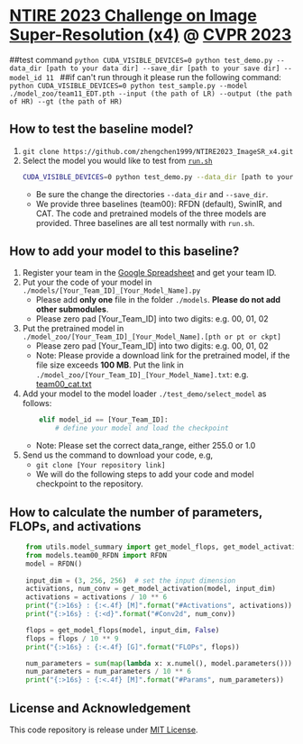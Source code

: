 # [NTIRE 2023 Challenge on Image Super-Resolution (x4)](https://cvlai.net/ntire/2023/) @ [CVPR 2023](https://cvpr2023.thecvf.com/)
##test command
     ```python
    CUDA_VISIBLE_DEVICES=0 python test_demo.py --data_dir [path to your data dir] --save_dir [path to your save dir] --model_id 11
    ```
##if can't run through it please run the following command:
    ```python
    CUDA_VISIBLE_DEVICES=0 python test_sample.py --model ./model_zoo/team11_EDT.pth --input (the path of LR) --output (the path of HR) --gt (the path of HR)
    ```
## How to test the baseline model?
    
1. `git clone https://github.com/zhengchen1999/NTIRE2023_ImageSR_x4.git`
2. Select the model you would like to test from [`run.sh`](./run.sh)
    ```bash
    CUDA_VISIBLE_DEVICES=0 python test_demo.py --data_dir [path to your data dir] --save_dir [path to your save dir] --model_id 0
    ```
    - Be sure the change the directories `--data_dir` and `--save_dir`.
    - We provide three baselines (team00): RFDN (default), SwinIR, and CAT. The code and pretrained models of the three models are provided. Three baselines are all test normally with `run.sh`.

## How to add your model to this baseline?
1. Register your team in the [Google Spreadsheet](https://docs.google.com/spreadsheets/d/1P13yRO-r3bNsB7RdNr5xjPEVPnyLFjBgz8ktuPl9AME/edit?usp=sharing) and get your team ID.
2. Put your the code of your model in `./models/[Your_Team_ID]_[Your_Model_Name].py`
   - Please add **only one** file in the folder `./models`. **Please do not add other submodules**.
   - Please zero pad [Your_Team_ID] into two digits: e.g. 00, 01, 02 
3. Put the pretrained model in `./model_zoo/[Your_Team_ID]_[Your_Model_Name].[pth or pt or ckpt]`
   - Please zero pad [Your_Team_ID] into two digits: e.g. 00, 01, 02
   - Note:  Please provide a download link for the pretrained model, if the file size exceeds **100 MB**. Put the link in `./model_zoo/[Your_Team_ID]_[Your_Model_Name].txt`: e.g. [team00_cat.txt](https://github.com/zhengchen1999/NTIRE2023_ImageSR_x4/blob/main/model_zoo/team00_cat.txt)
4. Add your model to the model loader `./test_demo/select_model` as follows:
    ```python
        elif model_id == [Your_Team_ID]:
            # define your model and load the checkpoint
    ```
   - Note: Please set the correct data_range, either 255.0 or 1.0
5. Send us the command to download your code, e.g, 
   - `git clone [Your repository link]`
   - We will do the following steps to add your code and model checkpoint to the repository.
   
## How to calculate the number of parameters, FLOPs, and activations

```python
    from utils.model_summary import get_model_flops, get_model_activation
    from models.team00_RFDN import RFDN
    model = RFDN()
    
    input_dim = (3, 256, 256)  # set the input dimension
    activations, num_conv = get_model_activation(model, input_dim)
    activations = activations / 10 ** 6
    print("{:>16s} : {:<.4f} [M]".format("#Activations", activations))
    print("{:>16s} : {:<d}".format("#Conv2d", num_conv))

    flops = get_model_flops(model, input_dim, False)
    flops = flops / 10 ** 9
    print("{:>16s} : {:<.4f} [G]".format("FLOPs", flops))

    num_parameters = sum(map(lambda x: x.numel(), model.parameters()))
    num_parameters = num_parameters / 10 ** 6
    print("{:>16s} : {:<.4f} [M]".format("#Params", num_parameters))
```

## License and Acknowledgement
This code repository is release under [MIT License](LICENSE). 
